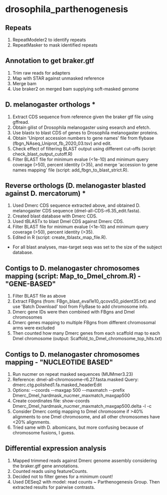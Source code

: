 # drosophila_parthenogenesis

## Repeats
1) RepeatModeler2 to identify repeats
2) RepeatMasker to mask identified repeats

## Annotation to get braker.gtf
1) Trim raw reads for adapters
2) Map with STAR against unmasked reference
3) Merge bam
4) Use braker2 on merged bam supplying soft-masked genome

##  D. melanogaster orthologs *
1) Extract CDS sequence from reference given the braker gtf file using gffread.
2) Obtain gilist of Drosophila melanogaster using esearch and efetch.
3) Use blastx to blast CDS of genes to Drosophila melanogaster proteins.
4) Obtain 'Uniprot accession numbers to gene names' file from flybase (fbgn_NAseq_Uniprot_fb_2020_03.tsv) and edit.
5) Check effect of filtering BLAST output using different cut-offs (script: check_blast_output_cutoff.R)
6) Filter BLAST file for minimum evalue (<1e-10) and minimum query coverage (>50), percent identity (>35), and merge 'accession to gene names mapping' file (script: add_fbgn_to_blast_strict.R).

##  Reverse orthologs (D. melanogaster blasted against D. mercatorum) *
1) Used Dmerc CDS sequence extracted above, and obtained D. melanogaster CDS sequence (dmel-all-CDS-r6.35_edit.fasta).
2) Created blast database with Dmerc CDS.
3) Used tBLASTx to blast Dmel CDS against Dmerc CDS.
4) Filter BLAST file for minimum evalue (<1e-10) and minimum query coverage (>50), percent identity (>35).
5) Edited in R (script: create_tblastx_map_file.R).

* For all blast analyses, max-target seqs was set to the size of the subject database.

## Contigs to D. melanogaster chromosomes mapping (script: Map_to_Dmel_chrom.R) - "GENE-BASED"
1) Filter BLAST file as above
2) Extract FBgns (from: FBgn_blast_eval1e10_qcovs50_pident35.txt) and use 'Batch Download' tool from FlyBase to add chromosome info.
3) Dmerc gene IDs were then combined with FBgns and Dmel chromosomes
4) Dmerc genes mapping to multiple FBgns from different chromosomal arms were excluded
5) Then counted how many Dmerc genes from each scaffold map to each Dmel chromosome (output: Scaffold_to_Dmel_chromosome_top_hits.txt)

## Contigs to D. melanogaster chromosomes mapping - "NUCLEOTIDE BASED"
1) Run nucmer on repeat masked sequences (MUMmer3.23)
2) Reference: dmel-all-chromosome-r6.27.fasta.masked
   Query: dmerc.ctg.polished1.fa.masked_headerEdit 
3) Options: --coords --maxgap 500 --maxmatch --prefix Dmerc_Dmel_hardmask_nucmer_maxmatch_maxgap500
4) Create coordinates file: show-coords Dmerc_Dmel_hardmask_nucmer_maxmatch_maxgap500.delta -l -c 
5) Consider Dmerc contig mapping to Dmel chromosome if >40% alignments to one Dmel chromosome, and all other chromosomes have <20% alignments. 
6) Tried same with D. albomicans, but more confusing because of chromosome fusions, I guess.

## Differential expression analysis
1) Mapped trimmed reads against Dmerc genome assembly considering the braker.gtf gene annotations.
2) Counted reads using featureCounts.
3) Decided not to filter genes for a minimum count!
4) Used DESeq2 with model: read counts ~ Parthenogenesis Group. Then extracted results for pairwise contrasts.